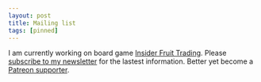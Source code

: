 ```yaml
---
layout: post
title: Mailing list
tags: [pinned]
---
```


I am currently working on board game [Insider Fruit Trading](../fruittrading). Please [subscribe to my newsletter](../newsletter) for the lastest information. Better yet become a [Patreon supporter](https://patreon.com/TripleLi).



